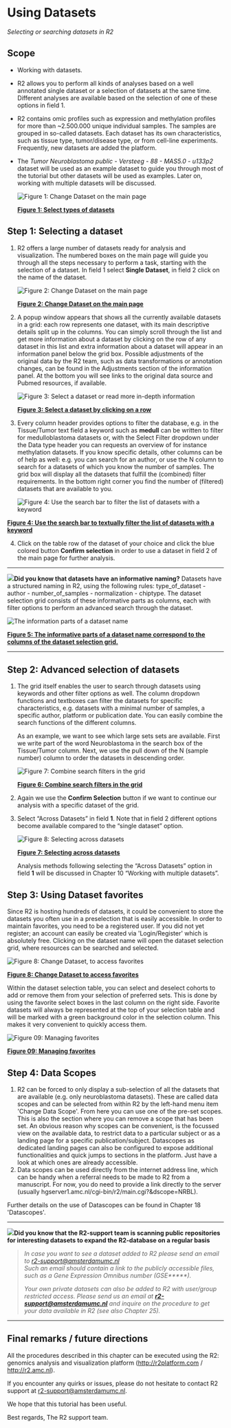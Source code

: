 <a id="using_datasets"> </a>

Using Datasets
==============

*Selecting or searching datasets in R2*

Scope
-----

- Working with datasets.
- R2 allows you to perform all kinds of analyses based on a well
    annotated single dataset or a selection of datasets at the
    same time. Different analyses are available based on the selection
    of one of these options in field 1.
- R2 contains omic profiles such as expression and methylation profiles for more than ~2.500.000 unique
    individual samples. The samples are grouped in so-called datasets. Each dataset has its own characteristics, 
    such as tissue type, tumor/disease type, or from cell-line experiments. Frequently, new datasets are added the platform.
- The *Tumor Neuroblastoma public - Versteeg - 88 - MAS5.0 -
    u133p2* dataset will be used as an example dataset to guide you
    through most of the tutorial but other datasets will be used as examples. Later on, working with multiple datasets will be discussed.

   ![](_static/images/Usingdatasets/Usingdatasets_type1a.png "Figure 1: Change Dataset on the main page")

   [**Figure 1: Select types of datasets**](_static/images/Usingdatasets/Usingdatasets_type1a.png)



Step 1: Selecting a dataset
---------------

1. R2 offers a large number of datasets ready for analysis and visualization.
    The numbered boxes on the main page will guide you through all the steps necessary to perform a task, starting
    with the selection of a dataset. In field 1 select **Single Dataset**, in field 2 click on the name of the dataset.
	
    ![](_static/images/Usingdatasets/UsingDataset_selectv1a.png "Figure 2: Change Dataset on the main page")
	
    [**Figure 2: Change Dataset on the main page**](_static/images/Usingdatasets/UsingDataset_selectv1a.png)

	
2. A popup window appears that shows all the currently available datasets in a grid: each row represents one dataset, with its main descriptive details split up in the columns. You can simply scroll through the list and get more information about a dataset by clicking on the row of any dataset in this list and extra information about a dataset will appear in an information panel below the grid box. Possible adjustments of the original data by the R2 team, such as data transformations or annotation changes, can be found in the Adjustments section of the information panel. At the bottom you will see links to the original data source and Pubmed resources, if available.

   ![](_static/images/Usingdatasets/UsingDataset_select_by_row.png "Figure 3: Select a dataset or read more in-depth information")

   [**Figure 3: Select a dataset by clicking on a row**](_static/images/Usingdatasets/UsingDataset_select_selectbutton.png)  


3. Every column header provides options to filter the database, e.g. in the Tissue/Tumor text field a keyword such as **medull** can be written to filter for medulloblastoma datasets or, with the Select Filter dropdown under the Data type header you can requests an overview of for instance methylation datasets. If you know specific details, other columns can be of help as well: e.g. you can search for an author, or use the N column to search for a datasets of which you know the number of samples. The grid box will display all the datasets that fulfill the (combined) filter requirements. In the bottom right corner you find the number of (filtered) datasets that are available to you. 

   ![](_static/images/Usingdatasets/UsingDataset_select_autofill_text.png "Figure 4: Use the search bar to filter the list of datasets with a keyword")
		 

[**Figure 4: Use the search bar to textually filter the list of datasets with a keyword**](_static/images/Usingdatasets/UsingDataset_select_autofill_text.png)  



4. Click on the table row of the dataset of your choice and click the blue colored button **Confirm selection** in order to use a dataset in field 2 of the main page for further analysis.



----------

  ![](_static/images/R2d2_logo.png)**Did you know that datasets have an informative naming?**   Datasets have a structured naming in R2, using the following rules: type_of_dataset - author - number_of_samples - normalization - chiptype. The dataset selection grid consists of these informative parts as columns, each with filter options to perform an advanced search through the dataset.

  ![](_static/images/Usingdatasets/UsingDataset_understanding_dataset_names.png "The information parts of a dataset name")
	
  [**Figure 5: The informative parts of a dataset name correspond to the columns of the dataset selection grid.**](_static/images/Usingdatasets/UsingDataset_understanding_dataset_names.png) 

----------


Step 2: Advanced selection of datasets
---------------

1. The grid itself enables the user to search through datasets using keywords and other filter options as well. 
   The column dropdown functions and textboxes can filter the datasets for specific characteristics, e.g. datasets 
   with a minimal number of samples, a specific author, platform or publication date. You can easily combine the search functions of the different columns.  
  
   As an example, we want to see which large sets sets are available. First we write part of the word 
   Neuroblastoma in the search box of the Tissue/Tumor column. Next, we use the pull down of the N (sample number) column to order the datasets in descending order. 
	
    ![](_static/images/Usingdatasets/UsingDataset_combine_grid_filters_v1.png "Figure 7: Combine search filters in the grid")
	
    [**Figure 6: Combine search filters in the grid**](_static/images/Usingdatasets/UsingDataset_combine_grid_filters.png)
	
2. Again we use the **Confirm Selection** button if we want to continue our analysis with a specific dataset of the grid. 
	
3. Select “Across Datasets” in field **1**. Note that in field 2
    different options become available compared to the “single
    dataset” option.
   
    ![](_static/images/Usingdatasets/UsingDatasets_SelectAcrossDatasetsInR2v1.png "Figure 8: Selecting across datasets")
	
    [**Figure 7: Selecting across datasets**](_static/images/Usingdatasets/UsingDatasets_SelectAcrossDatasetsInR2v1.png)
	
    Analysis methods following selecting the “Across Datasets” option in field **1** will be discussed in Chapter 10 “Working with multiple datasets”.  



Step 3: Using Dataset favorites
---------------

Since R2 is hosting hundreds of datasets, it could be convenient to store the datasets you often use in a preselection that 
is easily accessible. In order to maintain favorites, you need to be a registered user. If you did not yet register; 
an account can easily be created via 'Login/Register' which is absolutely free. Clicking on the dataset name will open the dataset selection grid, where resources can be searched and selected.

![](_static/images/Usingdatasets/UsingDataset_selectv1b.png  "Figure 8: Change Dataset, to access favorites")
	
[**Figure 8: Change Dataset to access favorites**](_static/images/Usingdatasets/UsingDataset_selectv1b.png)

Within the dataset selection table, you can select and deselect cohorts to add or remove them from your selection of
preferred sets. This is done by using the favorite select boxes in the last column on the right side. Favorite 
datasets will always be represented at the top of your selection table and will be marked with a green background 
color in the selection column. This makes it very convenient to quickly access them.  

![](_static/images/Usingdatasets/UsingDataset_selectfav_v1.png "Figure 09: Managing favorites")
	
[**Figure 09: Managing favorites**](_static/images/Usingdatasets/UsingDataset_selectfav_v1.png)


Step 4: Data Scopes
---------------

1. R2 can be forced to only display a sub-selection of all the datasets that are available (e.g. only neuroblastoma datasets). 
    These are called data scopes and can be selected from within R2 by the left-hand menu item 'Change Data Scope'. 
    From here you can use one of the pre-set scopes. 
    This is also the section where you can remove a scope that has been set. 
    An obvious reason why scopes can be convenient, is the focussed view on the available data, 
    to restrict data to a particular subject or as a landing page for a specific publication/subject.
    Datascopes as dedicated landing pages can also be configured to expose additional functionalities and quick jumps to sections in the platform. 
    Just have a look at which ones are already accessible.  
2. Data scopes can be used directly from the internet address line, which can be handy when a referral needs to be made to R2 from a manuscript. For now, you do need to provide a link directly to the server (usually hgserver1.amc.nl/cgi-bin/r2/main.cgi?&dscope=NRBL).  

Further details on the use of Datascopes can be found in Chapter 18 'Datascopes'.   

----------
 ![](_static/images/R2d2_logo.png)**Did you know that the R2-support team is scanning public repositories for interesting datasets to expand the R2-database on a regular basis**      

> *In case you want to see a dataset added to R2 please send an email to r2-support@amsterdamumc.nl  
> Such an email should contain a link to the publicly accessible files, such as a Gene Expression Omnibus number (GSE\*\*\*\*\*).* 
>
> *Your own private datasets can also be added to R2 with user/group restricted access. Please send us an email at* ***<r2-support@amsterdamumc.nl>*** *and inquire on the procedure to get your data available in R2 (see also Chapter 25).*

---------------



Final remarks / future directions
---------------------------------


All the procedures described in this chapter can be executed using the R2: genomics analysis and visualization platform (http://r2platform.com / http://r2.amc.nl).

If you encounter any quirks or issues, please do not hesitate to contact R2 support at r2-support@amsterdamumc.nl.

We hope that this tutorial has been useful.

Best regards,
The R2 support team.



